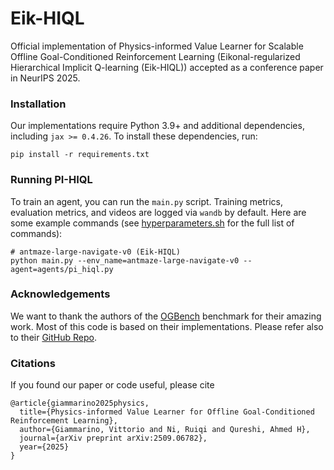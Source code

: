 # Eik-HIQL
Official implementation of Physics-informed Value Learner for Scalable Offline Goal-Conditioned Reinforcement Learning (Eikonal-regularized Hierarchical Implicit Q-learning (Eik-HIQL)) accepted as a conference paper in NeurIPS 2025. 

### Installation

Our implementations require Python 3.9+ and additional dependencies, including `jax >= 0.4.26`.
To install these dependencies, run:

```shell
pip install -r requirements.txt
```

### Running PI-HIQL

To train an agent, you can run the `main.py` script.
Training metrics, evaluation metrics, and videos are logged via `wandb` by default.
Here are some example commands (see [hyperparameters.sh](hyperparameters.sh) for the full list of commands):

```shell
# antmaze-large-navigate-v0 (Eik-HIQL)
python main.py --env_name=antmaze-large-navigate-v0 --agent=agents/pi_hiql.py 
```

### Acknowledgements

We want to thank the authors of the [OGBench](https://seohong.me/projects/ogbench/) benchmark for their amazing work.
Most of this code is based on their implementations. Please refer also to their [GitHub Repo](https://github.com/seohongpark/ogbench).

### Citations

If you found our paper or code useful, please cite

```
@article{giammarino2025physics,
  title={Physics-informed Value Learner for Offline Goal-Conditioned Reinforcement Learning},
  author={Giammarino, Vittorio and Ni, Ruiqi and Qureshi, Ahmed H},
  journal={arXiv preprint arXiv:2509.06782},
  year={2025}
}
```
